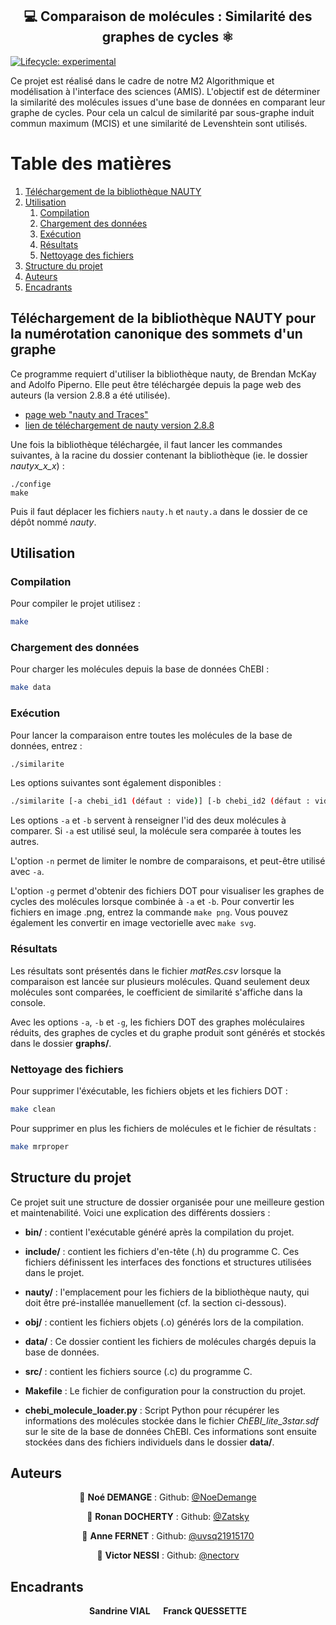 <h2 align="center"> 💻 Comparaison de molécules : Similarité des graphes de cycles ⚛️</h2>
<p>
</p>

<!-- badges: start -->
[![Lifecycle:
experimental](https://img.shields.io/badge/lifecycle-experimental-orange.svg)](https://lifecycle.r-lib.org/articles/stages.html#experimental)
<!-- badges: end -->

Ce projet est réalisé dans le cadre de notre M2 Algorithmique et modélisation à l'interface des sciences (AMIS). L'objectif est de déterminer la similarité des molécules issues d'une base de données en comparant leur graphe de cycles. Pour cela un calcul de similarité par sous-graphe induit commun maximum (MCIS) et une similarité de Levenshtein sont utilisés.

# Table des matières
1. [Téléchargement de la bibliothèque NAUTY](#nauty)
2. [Utilisation](#Utilisation)
    1. [Compilation](#Compilation)
    2. [Chargement des données](#data)
    3. [Exécution](#exec)
    4. [Résultats](#res)
    5. [Nettoyage des fichiers](#clean)
3. [Structure du projet](#structure)
4. [Auteurs](#Auteurs)
5. [Encadrants](Encadrants)

## Téléchargement de la bibliothèque NAUTY pour la numérotation canonique des sommets d'un graphe <a name="nauty"></a>

Ce programme requiert d'utiliser la bibliothèque nauty, de Brendan McKay and Adolfo Piperno. Elle peut être téléchargée depuis la page web des auteurs (la version 2.8.8 a été utilisée).
- [page web "nauty and Traces"](https://pallini.di.uniroma1.it/#howtogetit)
- [lien de téléchargement de nauty version 2.8.8](https://pallini.di.uniroma1.it/#howtogetit)

Une fois la bibliothèque téléchargée, il faut lancer les commandes suivantes, à la racine du dossier contenant la bibliothèque (ie. le dossier *nautyx_x_x*) :

```
./confige
make
```

Puis il faut déplacer les fichiers `nauty.h` et `nauty.a` dans le dossier de ce dépôt nommé *nauty*.

## Utilisation <a name="Utilisation"></a>

### Compilation <a name="Compilation"></a>

Pour compiler le projet utilisez :
```sh
make
```
### Chargement des données <a name="data"></a>

Pour charger les molécules depuis la base de données ChEBI :
```sh
make data
```

### Exécution <a name="exec"></a>
Pour lancer la comparaison entre toutes les molécules de la base de données, entrez :
```sh
./similarite
```
Les options suivantes sont également disponibles :
```sh
./similarite [-a chebi_id1 (défaut : vide)] [-b chebi_id2 (défaut : vide)] [-n nb_fichiers (défaut : tous)] [-g (défaut : non)] [-h (usage)]
```

Les options `-a` et `-b` servent à renseigner l'id des deux molécules à comparer. Si `-a` est utilisé seul, la molécule sera comparée à toutes les autres. 

L'option `-n` permet de limiter le nombre de comparaisons, et peut-être utilisé avec `-a`. 

L'option `-g` permet d'obtenir des fichiers DOT pour visualiser les graphes de cycles des molécules lorsque combinée à `-a` et `-b`. Pour convertir les fichiers en image .png, entrez la commande `make png`. Vous pouvez également les convertir en image vectorielle avec `make svg`.


### Résultats <a name="res"></a>

Les résultats sont présentés dans le fichier *matRes.csv* lorsque la comparaison est lancée sur plusieurs molécules. Quand seulement deux molécules sont comparées, le coefficient de similarité s'affiche dans la console. 

Avec les options `-a`, `-b` et `-g`, les fichiers DOT des graphes moléculaires réduits, des graphes de cycles et du graphe produit sont générés et stockés dans le dossier **graphs/**.

### Nettoyage des fichiers <a name="clean"></a>

Pour supprimer l'éxécutable, les fichiers objets et les fichiers DOT :
```sh
make clean
```
Pour supprimer en plus les fichiers de molécules et le fichier de résultats : 
```sh
make mrproper
```

## Structure du projet <a name="structure"></a>

Ce projet suit une structure de dossier organisée pour une meilleure gestion et maintenabilité. Voici une explication des différents dossiers :

- **bin/** : contient l'exécutable généré après la compilation du projet.

- **include/** : contient les fichiers d'en-tête (.h) du programme C. Ces fichiers définissent les interfaces des fonctions et structures utilisées dans le projet.

- **nauty/** : l'emplacement pour les fichiers de la bibliothèque nauty, qui doit être pré-installée manuellement (cf. la section ci-dessous).

- **obj/** : contient les fichiers objets (.o) générés lors de la compilation. 

- **data/** : Ce dossier contient les fichiers de molécules chargés depuis la base de données.

- **src/** : contient les fichiers source (.c) du programme C.

- **Makefile** : Le fichier de configuration pour la construction du projet.

- **chebi_molecule_loader.py** : Script Python pour récupérer les informations des molécules stockée dans le fichier *ChEBI_lite_3star.sdf* sur le site de la base de données ChEBI. Ces informations sont ensuite stockées dans des fichiers individuels dans le dossier **data/**.

## Auteurs <a name="Auteurs"></a>

<div align="center">

👤 **Noé DEMANGE** : Github: [@NoeDemange](https://github.com/NoeDemange)

👤 **Ronan DOCHERTY** :  Github: [@Zatsky](https://github.com/Zatsky)

👤 **Anne FERNET** : Github: [@uvsq21915170](https://github.com/uvsq21915170)

👤 **Victor NESSI** : Github: [@nectorv](https://github.com/nectorv)

</div>

## Encadrants <a name="Encadrants"></a>
 <div align="center">
  <b>Sandrine VIAL &emsp; Franck QUESSETTE</b>
</div>